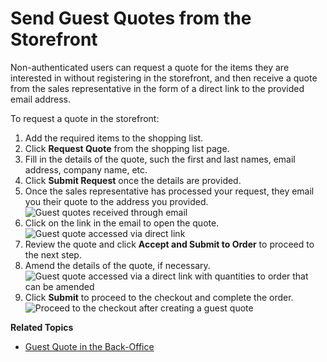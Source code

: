 <a id="frontstore-guide-guest-quotes"></a>

# Send Guest Quotes from the Storefront

<!-- begin -->

Non-authenticated users can request a quote for the items they are interested in without registering in the storefront, and then receive a quote from the sales representative in the form of a direct link to the provided email address.

To request a quote in the storefront:

1. Add the required items to the shopping list.
2. Click **Request Quote** from the shopping list page.
3. Fill in the details of the quote, such the first and last names, email address, company name, etc.
4. Click **Submit Request** once the details are provided.
5. Once the sales representative has processed your request, they email you their quote to the address you provided.
   ![Guest quotes received through email](user/img/storefront/quotes/guest_quote_received.png)
6. Click on the link in the email to open the quote.
   ![Guest quote accessed via direct link](user/img/storefront/quotes/guest_quote_link.png)
7. Review the quote and click **Accept and Submit to Order** to proceed to the next step.
8. Amend the details of the quote, if necessary.
   ![Guest quote accessed via a direct link with quantities to order that can be amended](user/img/storefront/quotes/guest_quote_link_amend.png)
9. Click **Submit** to proceed to the checkout and complete the order.
   ![Proceed to the checkout after creating a guest quote](user/img/storefront/quotes/guest_quote_proceed_to_checkout.png)

<!-- finish -->

**Related Topics**

* [Guest Quote in the Back-Office](../../back-office/sales/quotes/guest-quote.md#user-guide-sales-guest-quotes)
